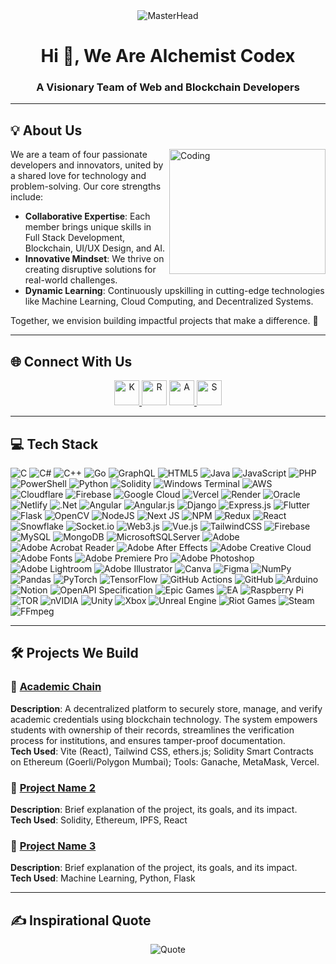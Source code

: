 <div align="center">
  <img src="https://i.pinimg.com/originals/36/2d/5c/362d5c55859146c0c7debfca296ad321.gif" alt="MasterHead">
</div>


<h1 align="center">Hi 👋, We Are Alchemist Codex</h1>
<h3 align="center">A Visionary Team of Web and Blockchain Developers</h3>

---

## 💡 About Us

<img align="right" alt="Coding" width="250" height="200" src="https://media.giphy.com/media/qgQUggAC3Pfv687qPC/giphy.gif">

We are a team of four passionate developers and innovators, united by a shared love for technology and problem-solving. Our core strengths include:

- **Collaborative Expertise**: Each member brings unique skills in Full Stack Development, Blockchain, UI/UX Design, and AI.
- **Innovative Mindset**: We thrive on creating disruptive solutions for real-world challenges.
- **Dynamic Learning**: Continuously upskilling in cutting-edge technologies like Machine Learning, Cloud Computing, and Decentralized Systems.

Together, we envision building impactful projects that make a difference. 🚀

---

## 🌐 Connect With Us

<p align="center">
<a href="https://linktr.ee/koustaavs" target="blank"><img src="https://img.icons8.com/?size=100&id=111032&format=png&color=767fad" alt="K" width="40"/>
</a>
<a href="https://linktr.ee/ritaban06" target="blank" style="text-decoration: none;"><img src ="https://img.icons8.com/?size=100&id=111046&format=png&color=767fad" alt="R" width="40">
</a>
<a href="https://linktr.ee/rayyyanjali" target="blank"><img src="https://img.icons8.com/?size=100&id=38670&format=png&color=767fad" alt="A" width="40"/>
</a>
<a href="https://linktr.ee/member4" target="blank"><img src="https://img.icons8.com/?size=100&id=111048&format=png&color=767fad" alt="S" width="40"/></a>
</p>

---

## 💻 Tech Stack

![C](https://img.shields.io/badge/c-%2300599C.svg?style=plastic&logo=c&logoColor=white)
![C#](https://img.shields.io/badge/c%23-%23239120.svg?style=plastic&logo=csharp&logoColor=white)
![C++](https://img.shields.io/badge/c++-%2300599C.svg?style=plastic&logo=c%2B%2B&logoColor=white)
![Go](https://img.shields.io/badge/go-%2300ADD8.svg?style=plastic&logo=go&logoColor=white)
![GraphQL](https://img.shields.io/badge/-GraphQL-E10098?style=plastic&logo=graphql&logoColor=white)
![HTML5](https://img.shields.io/badge/html5-%23E34F26.svg?style=plastic&logo=html5&logoColor=white)
![Java](https://img.shields.io/badge/java-%23ED8B00.svg?style=plastic&logo=openjdk&logoColor=white)
![JavaScript](https://img.shields.io/badge/javascript-%23323330.svg?style=plastic&logo=javascript&logoColor=%23F7DF1E)
![PHP](https://img.shields.io/badge/php-%23777BB4.svg?style=plastic&logo=php&logoColor=white)
![PowerShell](https://img.shields.io/badge/PowerShell-%235391FE.svg?style=plastic&logo=powershell&logoColor=white)
![Python](https://img.shields.io/badge/python-3670A0?style=plastic&logo=python&logoColor=ffdd54)
![Solidity](https://img.shields.io/badge/Solidity-%23363636.svg?style=plastic&logo=solidity&logoColor=white)
![Windows Terminal](https://img.shields.io/badge/Windows%20Terminal-%234D4D4D.svg?style=plastic&logo=windows-terminal&logoColor=white)
![AWS](https://img.shields.io/badge/AWS-%23FF9900.svg?style=plastic&logo=amazon-aws&logoColor=white)
![Cloudflare](https://img.shields.io/badge/Cloudflare-F38020?style=plastic&logo=Cloudflare&logoColor=white)
![Firebase](https://img.shields.io/badge/firebase-%23039BE5.svg?style=plastic&logo=firebase)
![Google Cloud](https://img.shields.io/badge/GoogleCloud-%234285F4.svg?style=plastic&logo=google-cloud&logoColor=white)
![Vercel](https://img.shields.io/badge/vercel-%23000000.svg?style=plastic&logo=vercel&logoColor=white)
![Render](https://img.shields.io/badge/Render-%46E3B7.svg?style=plastic&logo=render&logoColor=white)
![Oracle](https://img.shields.io/badge/Oracle-F80000?style=plastic&logo=oracle&logoColor=white)
![Netlify](https://img.shields.io/badge/netlify-%23000000.svg?style=plastic&logo=netlify&logoColor=#00C7B7)
![.Net](https://img.shields.io/badge/.NET-5C2D91?style=plastic&logo=.net&logoColor=white)
![Angular](https://img.shields.io/badge/angular-%23DD0031.svg?style=plastic&logo=angular&logoColor=white)
![Angular.js](https://img.shields.io/badge/angular.js-%23E23237.svg?style=plastic&logo=angularjs&logoColor=white)
![Django](https://img.shields.io/badge/django-%23092E20.svg?style=plastic&logo=django&logoColor=white)
![Express.js](https://img.shields.io/badge/express.js-%23404d59.svg?style=plastic&logo=express&logoColor=%2361DAFB)
![Flutter](https://img.shields.io/badge/Flutter-%2302569B.svg?style=plastic&logo=Flutter&logoColor=white)
![Flask](https://img.shields.io/badge/flask-%23000.svg?style=plastic&logo=flask&logoColor=white)
![OpenCV](https://img.shields.io/badge/opencv-%23white.svg?style=plastic&logo=opencv&logoColor=white)
![NodeJS](https://img.shields.io/badge/node.js-6DA55F?style=plastic&logo=node.js&logoColor=white)
![Next JS](https://img.shields.io/badge/Next-black?style=plastic&logo=next.js&logoColor=white)
![NPM](https://img.shields.io/badge/NPM-%23CB3837.svg?style=plastic&logo=npm&logoColor=white)
![Redux](https://img.shields.io/badge/redux-%23593d88.svg?style=plastic&logo=redux&logoColor=white)
![React](https://img.shields.io/badge/react-%2320232a.svg?style=plastic&logo=react&logoColor=%2361DAFB)
![Snowflake](https://img.shields.io/badge/snowflake-%2329B5E8.svg?style=plastic&logo=snowflake&logoColor=white)
![Socket.io](https://img.shields.io/badge/Socket.io-black?style=plastic&logo=socket.io&badgeColor=010101)
![Web3.js](https://img.shields.io/badge/web3.js-F16822?style=plastic&logo=web3.js&logoColor=white)
![Vue.js](https://img.shields.io/badge/vue.js-%2335495e.svg?style=plastic&logo=vuedotjs&logoColor=%234FC08D)
![TailwindCSS](https://img.shields.io/badge/tailwindcss-%2338B2AC.svg?style=plastic&logo=tailwind-css&logoColor=white)
![Firebase](https://img.shields.io/badge/firebase-a08021?style=plastic&logo=firebase&logoColor=ffcd34)
![MySQL](https://img.shields.io/badge/mysql-4479A1.svg?style=plastic&logo=mysql&logoColor=white)
![MongoDB](https://img.shields.io/badge/MongoDB-%234ea94b.svg?style=plastic&logo=mongodb&logoColor=white)
![MicrosoftSQLServer](https://img.shields.io/badge/Microsoft%20SQL%20Server-CC2927?style=plastic&logo=microsoft%20sql%20server&logoColor=white)
![Adobe](https://img.shields.io/badge/adobe-%23FF0000.svg?style=plastic&logo=adobe&logoColor=white)
![Adobe Acrobat Reader](https://img.shields.io/badge/Adobe%20Acrobat%20Reader-EC1C24.svg?style=plastic&logo=Adobe%20Acrobat%20Reader&logoColor=white)
![Adobe After Effects](https://img.shields.io/badge/Adobe%20After%20Effects-9999FF.svg?style=plastic&logo=Adobe%20After%20Effects&logoColor=white)
![Adobe Creative Cloud](https://img.shields.io/badge/Adobe%20Creative%20Cloud-DA1F26.svg?style=plastic&logo=Adobe%20Creative%20Cloud&logoColor=white)
![Adobe Fonts](https://img.shields.io/badge/Adobe%20Fonts-000B1D.svg?style=plastic&logo=Adobe%20Fonts&logoColor=white)
![Adobe Premiere Pro](https://img.shields.io/badge/Adobe%20Premiere%20Pro-9999FF.svg?style=plastic&logo=Adobe%20Premiere%20Pro&logoColor=white)
![Adobe Photoshop](https://img.shields.io/badge/adobe%20photoshop-%2331A8FF.svg?style=plastic&logo=adobe%20photoshop&logoColor=white)
![Adobe Lightroom](https://img.shields.io/badge/Adobe%20Lightroom-31A8FF.svg?style=plastic&logo=Adobe%20Lightroom&logoColor=white)
![Adobe Illustrator](https://img.shields.io/badge/adobe%20illustrator-%23FF9A00.svg?style=plastic&logo=adobe%20illustrator&logoColor=white)
![Canva](https://img.shields.io/badge/Canva-%2300C4CC.svg?style=plastic&logo=Canva&logoColor=white)
![Figma](https://img.shields.io/badge/figma-%23F24E1E.svg?style=plastic&logo=figma&logoColor=white)
![NumPy](https://img.shields.io/badge/numpy-%23013243.svg?style=plastic&logo=numpy&logoColor=white)
![Pandas](https://img.shields.io/badge/pandas-%23150458.svg?style=plastic&logo=pandas&logoColor=white)
![PyTorch](https://img.shields.io/badge/PyTorch-%23EE4C2C.svg?style=plastic&logo=PyTorch&logoColor=white)
![TensorFlow](https://img.shields.io/badge/TensorFlow-%23FF6F00.svg?style=plastic&logo=TensorFlow&logoColor=white)
![GitHub Actions](https://img.shields.io/badge/github%20actions-%232671E5.svg?style=plastic&logo=githubactions&logoColor=white)
![GitHub](https://img.shields.io/badge/github-%23121011.svg?style=plastic&logo=github&logoColor=white)
![Arduino](https://img.shields.io/badge/-Arduino-00979D?style=plastic&logo=Arduino&logoColor=white)
![Notion](https://img.shields.io/badge/Notion-%23000000.svg?style=plastic&logo=notion&logoColor=white)
![OpenAPI Specification](https://img.shields.io/badge/openapiinitiative-%23000000.svg?style=plastic&logo=openapiinitiative&logoColor=white)
![Epic Games](https://img.shields.io/badge/epicgames-%23313131.svg?style=plastic&logo=epicgames&logoColor=white)
![EA](https://img.shields.io/badge/ea-%23000000.svg?style=plastic&logo=ea&logoColor=white)
![Raspberry Pi](https://img.shields.io/badge/-Raspberry_Pi-C51A4A?style=plastic&logo=Raspberry-Pi)
![TOR](https://img.shields.io/badge/tor-%237E4798.svg?style=plastic&logo=tor-project&logoColor=white)
![nVIDIA](https://img.shields.io/badge/nVIDIA-%2376B900.svg?style=plastic&logo=nVIDIA&logoColor=white)
![Unity](https://img.shields.io/badge/unity-%23000000.svg?style=plastic&logo=unity&logoColor=white)
![Xbox](https://img.shields.io/badge/xbox-%23107C10.svg?style=plastic&logo=xbox&logoColor=white)
![Unreal Engine](https://img.shields.io/badge/unrealengine-%23313131.svg?style=plastic&logo=unrealengine&logoColor=white)
![Riot Games](https://img.shields.io/badge/riotgames-D32936.svg?style=plastic&logo=riotgames&logoColor=white)
![Steam](https://img.shields.io/badge/steam-%23000000.svg?style=plastic&logo=steam&logoColor=white)
![FFmpeg](https://shields.io/badge/FFmpeg-%23171717.svg?logo=ffmpeg&style=plastic&labelColor=171717&logoColor=5cb85c)

---

## 🛠️ Projects We Build

### 🔗 [Academic Chain](https://github.com/Alchemist-Codex/blockchain-education)

**Description**: A decentralized platform to securely store, manage, and verify academic credentials using blockchain technology. The system empowers students with ownership of their records, streamlines the verification process for institutions, and ensures tamper-proof documentation.  
**Tech Used**: Vite (React), Tailwind CSS, ethers.js; Solidity Smart Contracts on Ethereum (Goerli/Polygon Mumbai); Tools: Ganache, MetaMask, Vercel.

### 🔗 [Project Name 2](#)

**Description**: Brief explanation of the project, its goals, and its impact.  
**Tech Used**: Solidity, Ethereum, IPFS, React

### 🔗 [Project Name 3](#)

**Description**: Brief explanation of the project, its goals, and its impact.  
**Tech Used**: Machine Learning, Python, Flask

---

## ✍️ Inspirational Quote

<p align="center">
<img src="https://quotes-github-readme.vercel.app/api?type=horizontal&theme=tokyonight" alt="Quote">
</p>
